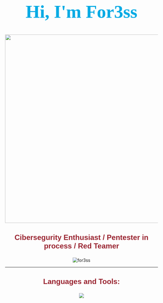 <h1 align="center" style="font-size: 60px; color:#00AAE4; font-family: 'Times New Roman', serif;">Hi, I'm For3ss</h1>
<p align="center"><picture align="center"><img src="https://i.pinimg.com/originals/89/e2/55/89e255e6a851ba803230aaf95cc82add.gif" width="620" align="center"></picture></p>
<h3 align="center" style="font-size: 24px; color:#992430; font-family: Big Shoulders Stencil, sans-serif;">Cibersegurity Enthusiast / Pentester in process / Red Teamer</h3>
<p align="center"> <img src="https://komarev.com/ghpvc/?username=for3ss&label=Profile%20views&color=0e75b6&style=flat" alt="for3ss" /> </p>

---
<h3 align="center" style="font-size: 24px; color:#992430; font-family: Big Shoulders Stencil, sans-serif;">Languages and Tools:</h3>
  <p align="center">
    <img src="https://skillicons.dev/icons?i=linux,bash,python,php,aws,docker"/>
  </p>
